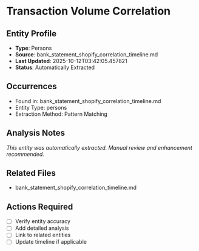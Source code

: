 # Transaction Volume Correlation

## Entity Profile
- **Type**: Persons
- **Source**: bank_statement_shopify_correlation_timeline.md
- **Last Updated**: 2025-10-12T03:42:05.457821
- **Status**: Automatically Extracted

## Occurrences
- Found in: bank_statement_shopify_correlation_timeline.md
- Entity Type: persons
- Extraction Method: Pattern Matching

## Analysis Notes
*This entity was automatically extracted. Manual review and enhancement recommended.*

## Related Files
- bank_statement_shopify_correlation_timeline.md

## Actions Required
- [ ] Verify entity accuracy
- [ ] Add detailed analysis
- [ ] Link to related entities
- [ ] Update timeline if applicable
